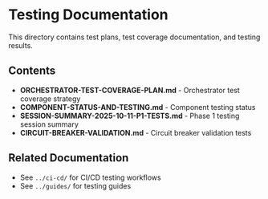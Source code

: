 # Testing Documentation

This directory contains test plans, test coverage documentation, and testing results.

## Contents

- **ORCHESTRATOR-TEST-COVERAGE-PLAN.md** - Orchestrator test coverage strategy
- **COMPONENT-STATUS-AND-TESTING.md** - Component testing status
- **SESSION-SUMMARY-2025-10-11-P1-TESTS.md** - Phase 1 testing session summary
- **CIRCUIT-BREAKER-VALIDATION.md** - Circuit breaker validation tests

## Related Documentation

- See `../ci-cd/` for CI/CD testing workflows
- See `../guides/` for testing guides

